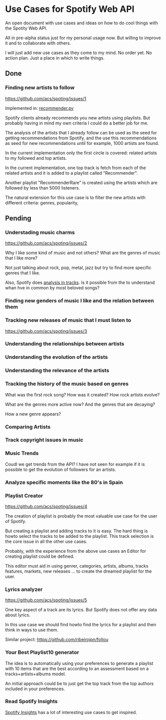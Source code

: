 # Use Cases for Spotify Web API

An open document with use cases and ideas on how to do cool things with the Spotity Web API.

All in pre-alpha status just for my personal usage now. But willing to improve it and to collaborate with others.

I will just add new use cases as they come to my mind. No order yet. No action plan. Just a place in which to write things.

## Done

### Finding new artists to follow

https://github.com/acs/spoting/issues/1

Implemented in: [recommender.py](https://github.com/acs/spoting/blob/master/explorer/recommender.py) 

Spotify clients already recommends you new artists using playlists.
But probably having in mind my own criteria I could do a better job for me.

The analysis of the artists that I already follow can be used as the seed
for getting recommendations from Spotify, and the use this recommendations as
seed for new recommendations until for example, 1000 artists are found.

In the current implementation only the first circle is covered: related artists to my followed and top artists.

In the current implementation, one top track is fetch from each of the related artists
and it is added to a playlist called "Recommender".

Another playlist "RecommenderRare" is created using the artists which are followed by less than 5000 listeners.

The natural extension for this use case is to filter the new artists with different criteria: genres, popularity,  


## Pending

### Understading music charms

https://github.com/acs/spoting/issues/2

Why I like some kind of music and not others? What are the genres of music that I like more?

Not just talking about rock, pop, metal, jazz but try to find more specific genres that I like.

Also, Spotify does [analysis in tracks](https://developer.spotify.com/web-api/get-audio-analysis/). 
Is it possible from the to understand whan hve in common by most beloved songs? 


### Finding new genders of music I like and the relation between them

### Tracking new releases of music that I must listen to

https://github.com/acs/spoting/issues/3

### Understanding the relationships between artists

### Understanding the evolution of the artists

### Understanding the relevance of the artists

### Tracking the history of the music based on genres

What was the first rock song? How was it created? How rock artists evolve?

What are the genres more active now? And the genres that are decaying? 

How a new genre appears?

### Comparing Artists

### Track copyright issues in music

### Music Trends

Coudl we get trends from the API? I have not seen for example if it is possible 
to get the evolution of followers for an artists.

### Analyze specific moments like the 80's in Spain

### Playlist Creator

https://github.com/acs/spoting/issues/4

The creation of playlist is probably the most valuable use case for the user of Spotify.

But creating a playlist and adding tracks to it is easy. The hard thing is howto select
the tracks to be added to the playlist. This track selection is the core issue in all the other use cases.

Probably, with the experience from the above use cases an Editor for creating playlist could be defined.

This editor must aid in using genrer, categories, artists, albums, tracks features, 
markets, new releases ... to create the dreamed playlist for the user.
  
### Lyrics analyzer

https://github.com/acs/spoting/issues/5

One key aspect of a track are its lyrics. But Spotify does not offer any data about lyrics.

In this use case we should find howto find the lyrics for a playlist and then think in ways to use them.

Similar project: https://github.com/ribeirojpn/follou  

### Your Best Playlist10 generator

The idea is to automatically using your preferences to generate a playlist with 10 items that are the best
according to an assessment based on a tracks+artists+albums model. 

An initial approach could be to just get the top track from the top authors included in your preferences.

### Read Spotify Insights 

[Spotify Insights](https://insights.spotify.com) has a lot of interesting use cases to get inspired.
